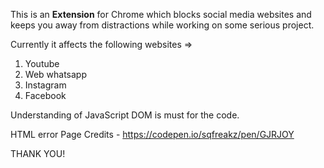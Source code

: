 This is an **Extension** for Chrome which blocks social media websites and
keeps you away from distractions while working on some serious project.

Currently it affects the following websites =>
1) Youtube
2) Web whatsapp
3) Instagram
4) Facebook

Understanding of JavaScript DOM is must for the code.

HTML error Page Credits - https://codepen.io/sqfreakz/pen/GJRJOY


THANK YOU! 
